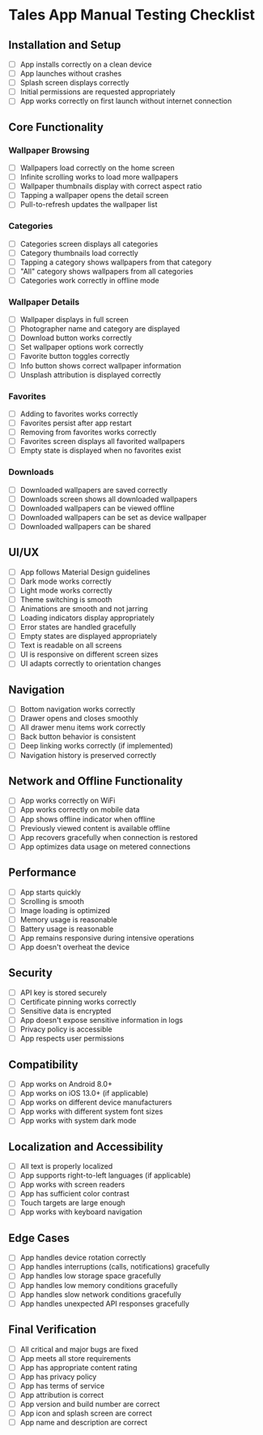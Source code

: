 # Tales App Manual Testing Checklist

## Installation and Setup

- [ ] App installs correctly on a clean device
- [ ] App launches without crashes
- [ ] Splash screen displays correctly
- [ ] Initial permissions are requested appropriately
- [ ] App works correctly on first launch without internet connection

## Core Functionality

### Wallpaper Browsing

- [ ] Wallpapers load correctly on the home screen
- [ ] Infinite scrolling works to load more wallpapers
- [ ] Wallpaper thumbnails display with correct aspect ratio
- [ ] Tapping a wallpaper opens the detail screen
- [ ] Pull-to-refresh updates the wallpaper list

### Categories

- [ ] Categories screen displays all categories
- [ ] Category thumbnails load correctly
- [ ] Tapping a category shows wallpapers from that category
- [ ] "All" category shows wallpapers from all categories
- [ ] Categories work correctly in offline mode

### Wallpaper Details

- [ ] Wallpaper displays in full screen
- [ ] Photographer name and category are displayed
- [ ] Download button works correctly
- [ ] Set wallpaper options work correctly
- [ ] Favorite button toggles correctly
- [ ] Info button shows correct wallpaper information
- [ ] Unsplash attribution is displayed correctly

### Favorites

- [ ] Adding to favorites works correctly
- [ ] Favorites persist after app restart
- [ ] Removing from favorites works correctly
- [ ] Favorites screen displays all favorited wallpapers
- [ ] Empty state is displayed when no favorites exist

### Downloads

- [ ] Downloaded wallpapers are saved correctly
- [ ] Downloads screen shows all downloaded wallpapers
- [ ] Downloaded wallpapers can be viewed offline
- [ ] Downloaded wallpapers can be set as device wallpaper
- [ ] Downloaded wallpapers can be shared

## UI/UX

- [ ] App follows Material Design guidelines
- [ ] Dark mode works correctly
- [ ] Light mode works correctly
- [ ] Theme switching is smooth
- [ ] Animations are smooth and not jarring
- [ ] Loading indicators display appropriately
- [ ] Error states are handled gracefully
- [ ] Empty states are displayed appropriately
- [ ] Text is readable on all screens
- [ ] UI is responsive on different screen sizes
- [ ] UI adapts correctly to orientation changes

## Navigation

- [ ] Bottom navigation works correctly
- [ ] Drawer opens and closes smoothly
- [ ] All drawer menu items work correctly
- [ ] Back button behavior is consistent
- [ ] Deep linking works correctly (if implemented)
- [ ] Navigation history is preserved correctly

## Network and Offline Functionality

- [ ] App works correctly on WiFi
- [ ] App works correctly on mobile data
- [ ] App shows offline indicator when offline
- [ ] Previously viewed content is available offline
- [ ] App recovers gracefully when connection is restored
- [ ] App optimizes data usage on metered connections

## Performance

- [ ] App starts quickly
- [ ] Scrolling is smooth
- [ ] Image loading is optimized
- [ ] Memory usage is reasonable
- [ ] Battery usage is reasonable
- [ ] App remains responsive during intensive operations
- [ ] App doesn't overheat the device

## Security

- [ ] API key is stored securely
- [ ] Certificate pinning works correctly
- [ ] Sensitive data is encrypted
- [ ] App doesn't expose sensitive information in logs
- [ ] Privacy policy is accessible
- [ ] App respects user permissions

## Compatibility

- [ ] App works on Android 8.0+
- [ ] App works on iOS 13.0+ (if applicable)
- [ ] App works on different device manufacturers
- [ ] App works with different system font sizes
- [ ] App works with system dark mode

## Localization and Accessibility

- [ ] All text is properly localized
- [ ] App supports right-to-left languages (if applicable)
- [ ] App works with screen readers
- [ ] App has sufficient color contrast
- [ ] Touch targets are large enough
- [ ] App works with keyboard navigation

## Edge Cases

- [ ] App handles device rotation correctly
- [ ] App handles interruptions (calls, notifications) gracefully
- [ ] App handles low storage space gracefully
- [ ] App handles low memory conditions gracefully
- [ ] App handles slow network conditions gracefully
- [ ] App handles unexpected API responses gracefully

## Final Verification

- [ ] All critical and major bugs are fixed
- [ ] App meets all store requirements
- [ ] App has appropriate content rating
- [ ] App has privacy policy
- [ ] App has terms of service
- [ ] App attribution is correct
- [ ] App version and build number are correct
- [ ] App icon and splash screen are correct
- [ ] App name and description are correct
